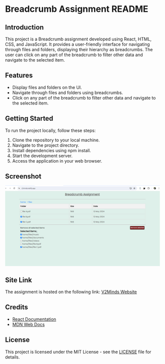 # Breadcrumb Assignment README

## Introduction
This project is a Breadcrumb assignment developed using React, HTML, CSS, and JavaScript. It provides a user-friendly interface for navigating through files and folders, displaying their hierarchy as breadcrumbs. The user can click on any part of the breadcrumb to filter other data and navigate to the selected item.

## Features
- Display files and folders on the UI.
- Navigate through files and folders using breadcrumbs.
- Click on any part of the breadcrumb to filter other data and navigate to the selected item.

## Getting Started
To run the project locally, follow these steps:
1. Clone the repository to your local machine.
2. Navigate to the project directory.
3. Install dependencies using npm install.
4. Start the development server.
5. Access the application in your web browser.


## Screenshot
![Breadcrumb Assignment Screenshot](./public/v2ui-page.png)

## Site Link
The assignment is hosted on the following link: [V2Minds Website](https://v2minds.netlify.app/)

## Credits
- [React Documentation](https://reactjs.org/docs/getting-started.html)
- [MDN Web Docs](https://developer.mozilla.org/en-US/docs/Web)

## License
This project is licensed under the MIT License - see the [LICENSE](LICENSE) file for details.
